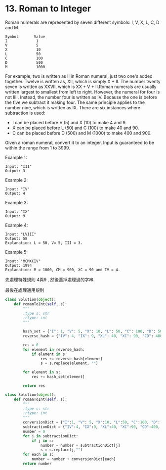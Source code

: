 # 13. Roman to Integer

Roman numerals are represented by seven different symbols: I, V, X, L, C, D and M.

```text
Symbol       Value
I             1
V             5
X             10
L             50
C             100
D             500
M             1000
```

For example, two is written as II in Roman numeral, just two one's added together. Twelve is written as, XII, which is simply X + II. The number twenty seven is written as XXVII, which is XX + V + II.Roman numerals are usually written largest to smallest from left to right. However, the numeral for four is not IIII. Instead, the number four is written as IV. Because the one is before the five we subtract it making four. The same principle applies to the number nine, which is written as IX. There are six instances where subtraction is used:

* I can be placed before V \(5\) and X \(10\) to make 4 and 9. 
* X can be placed before L \(50\) and C \(100\) to make 40 and 90. 
* C can be placed before D \(500\) and M \(1000\) to make 400 and 900.

Given a roman numeral, convert it to an integer. Input is guaranteed to be within the range from 1 to 3999.

Example 1:

```text
Input: "III"
Output: 3
```

Example 2:

```text
Input: "IV"
Output: 4
```

Example 3:

```text
Input: "IX"
Output: 9
```

Example 4:

```text
Input: "LVIII"
Output: 58
Explanation: L = 50, V= 5, III = 3.
```

Example 5:

```text
Input: "MCMXCIV"
Output: 1994
Explanation: M = 1000, CM = 900, XC = 90 and IV = 4.
```

先處理特殊規則 4與9 , 然後蓋掉處理過的字串.

最後在處理通用規則

```python
class Solution(object):
    def romanToInt(self, s):
        """
        :type s: str
        :rtype: int
        """

        hash_set = {"I": 1, "V": 5, "X": 10, "L": 50, "C": 100, "D": 500, "M":1000}
        reverse_hash = {"IV": 4, "IX": 9, "XL": 40, "XC": 90, "CD": 400, "CM": 900}

        res = 0
        for element in reverse_hash:
            if element in s:
                res += reverse_hash[element]
                s = s.replace(element, "")

        for element in s:
            res += hash_set[element]

        return res
```

```python
class Solution(object):
    def romanToInt(self, s):
        """
        :type s: str
        :rtype: int
        """
        conversionDict = {"I":1, "V": 5, "X":10, "L":50, "C":100, "D": 500, "M":1000}
        subtractionDict = {"IV":4, "IX":9, "XL":40, "XC":90, "CD":400, "CM":900}
        number = 0
        for j in subtractionDict:
            if j in s:
                number = number + subtractionDict[j]
                s = s.replace(j,"")
        for each in s:
            number = number + conversionDict[each]
        return number
```


